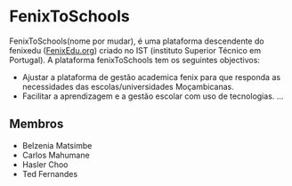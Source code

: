 # FenixToSchools

FenixToSchools(nome por mudar), é uma plataforma descendente do fenixedu ([FenixEdu.org](http://fenixedu.org/)) criado no IST (instituto Superior Técnico em Portugal).
A plataforma fenixToSchools tem os seguintes objectivos:
- Ajustar a plataforma de gestão academica fenix para que responda as necessidades das escolas/universidades Moçambicanas.
- Facilitar a aprendizagem e a gestão escolar com uso de tecnologias.
...

## Membros

- Belzenia Matsimbe
- Carlos Mahumane
- Hasler Choo
- Ted Fernandes
